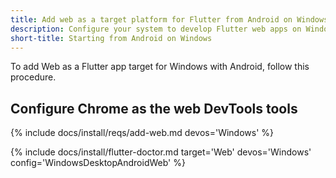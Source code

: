 ```yaml
---
title: Add web as a target platform for Flutter from Android on Windows start
description: Configure your system to develop Flutter web apps on Windows.
short-title: Starting from Android on Windows
---
```


To add Web as a Flutter app target for Windows with Android,
follow this procedure.

## Configure Chrome as the web DevTools tools

{% include docs/install/reqs/add-web.md devos='Windows' %}

{% include docs/install/flutter-doctor.md target='Web' devos='Windows' config='WindowsDesktopAndroidWeb' %}
